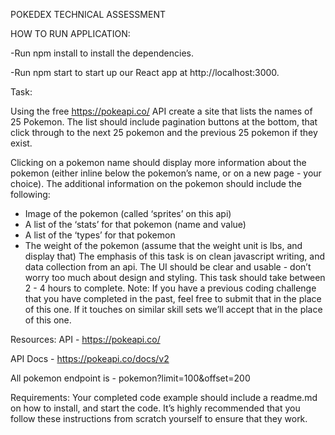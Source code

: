 POKEDEX TECHNICAL ASSESSMENT 

HOW TO RUN APPLICATION:

-Run npm install to install the dependencies.

-Run npm start to start up our React app at http://localhost:3000.

Task:

Using the free https://pokeapi.co/ API create a site that lists the names of 25 Pokemon.
The list should include pagination buttons at the bottom, that click through to the next 25
pokemon and the previous 25 pokemon if they exist.

Clicking on a pokemon name should display more information about the pokemon (either inline
below the pokemon’s name, or on a new page - your choice). The additional information on the
pokemon should include the following:
- Image of the pokemon (called ‘sprites’ on this api)
- A list of the ‘stats’ for that pokemon (name and value)
- A list of the ‘types’ for that pokemon
- The weight of the pokemon (assume that the weight unit is lbs, and display that)
The emphasis of this task is on clean javascript writing, and data collection from an api.
The UI should be clear and usable - don’t worry too much about design and styling.
This task should take between 2 - 4 hours to complete.
Note: If you have a previous coding challenge that you have completed in the past, feel free to
submit that in the place of this one. If it touches on similar skill sets we’ll accept that in the place
of this one.

Resources:
API -
https://pokeapi.co/

API Docs -
https://pokeapi.co/docs/v2

All pokemon endpoint is -
pokemon?limit=100&offset=200

Requirements:
Your completed code example should include a readme.md on how to install, and start the code.
It’s highly recommended that you follow these instructions from scratch yourself to ensure that
they work.


